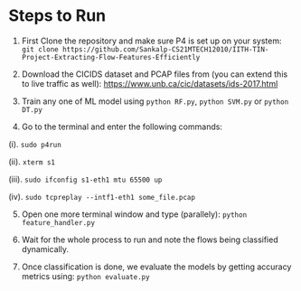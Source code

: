 # Steps to Run
1. First Clone the repository and make sure P4 is set up on your system:
```git clone https://github.com/Sankalp-CS21MTECH12010/IITH-TIN-Project-Extracting-Flow-Features-Efficiently```

2. Download the CICIDS dataset and PCAP files from (you can extend this to live traffic as well): https://www.unb.ca/cic/datasets/ids-2017.html


3. Train any one of ML model using ```python RF.py```, ```python SVM.py``` or ```python DT.py```

4. Go to the terminal and enter the following commands:

  (i). ```sudo p4run```

  (ii). ```xterm s1```

  (iii). ```sudo ifconfig s1-eth1 mtu 65500 up```

  (iv). ```sudo tcpreplay --intf1-eth1 some_file.pcap``` 

5. Open one more terminal window and type (parallely):
```python feature_handler.py```

6. Wait for the whole process to run and note the flows being classified dynamically.

7. Once classification is done, we evaluate the models by getting accuracy metrics using:
```python evaluate.py```
